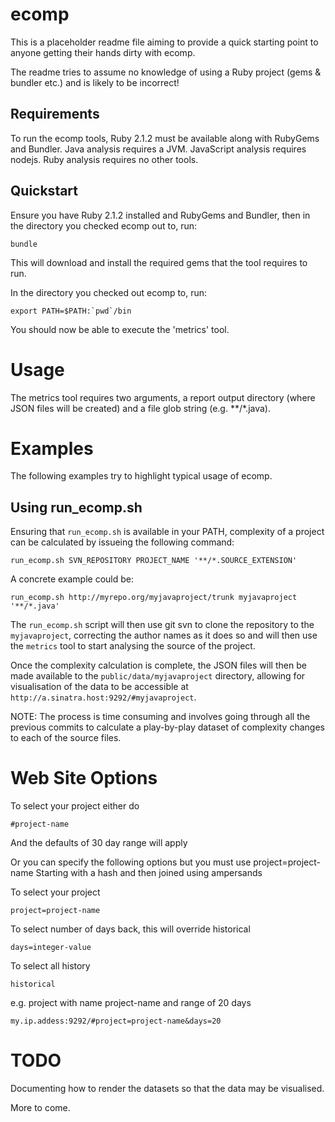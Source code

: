 ecomp
=====

This is a placeholder readme file aiming to provide a quick starting point to anyone getting their hands dirty with ecomp.

The readme tries to assume no knowledge of using a Ruby project (gems & bundler etc.) and is likely to be incorrect!

Requirements
------------
To run the ecomp tools, Ruby 2.1.2 must be available along with RubyGems and Bundler. 
Java analysis requires a JVM.
JavaScript analysis requires nodejs.
Ruby analysis requires no other tools. 

Quickstart
----------
Ensure you have Ruby 2.1.2 installed and RubyGems and Bundler, then in the directory you checked ecomp out to, run:

```
bundle
```

This will download and install the required gems that the tool requires to run.

In the directory you checked out ecomp to, run:

```
export PATH=$PATH:`pwd`/bin
```

You should now be able to execute the 'metrics' tool. 

Usage
=====
The metrics tool requires two arguments, a report output directory (where JSON files will be created) and a file glob string (e.g. **/*.java). 

Examples
========
The following examples try to highlight typical usage of ecomp.

Using run_ecomp.sh
------------------

Ensuring that `run_ecomp.sh` is available in your PATH, complexity of a project can be calculated by issueing the following command:

```
run_ecomp.sh SVN_REPOSITORY PROJECT_NAME '**/*.SOURCE_EXTENSION'
```
A concrete example could be:

```
run_ecomp.sh http://myrepo.org/myjavaproject/trunk myjavaproject '**/*.java'
```

The `run_ecomp.sh` script will then use git svn to clone the repository to the `myjavaproject`, correcting the author names as it does so and will then use the `metrics` tool to start analysing the source of the project.

Once the complexity calculation is complete, the JSON files will then be made available to the `public/data/myjavaproject` directory, allowing for visualisation of the data to be accessible at `http://a.sinatra.host:9292/#myjavaproject`.

NOTE: The process is time consuming and involves going through all the previous commits to calculate a play-by-play dataset of complexity changes to each of the source files.

Web Site Options
================

To select your project either do

```
#project-name
```

And the defaults of 30 day range will apply

Or you can specify the following options but you must use project=project-name
Starting with a hash and then joined using ampersands

To select your project
```
project=project-name
```

To select number of days back, this will override historical
```
days=integer-value
```

To select all history
```
historical
```

e.g. project with name project-name and range of 20 days

```
my.ip.addess:9292/#project=project-name&days=20
```

TODO
====
Documenting how to render the datasets so that the data may be visualised.

More to come.


